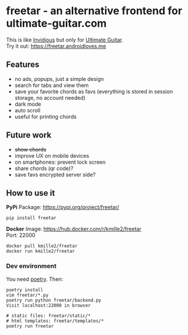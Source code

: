 # freetar - an alternative frontend for ultimate-guitar.com

This is like [Invidious](https://invidious.io/) but only for [Ultimate Guitar](https://www.ultimate-guitar.com/).  
Try it out: https://freetar.androidloves.me

## Features
- no ads, popups, just a simple design
- search for tabs and view them
- save your favorite chords as favs (everything is stored in session storage, no account needed)
- dark mode
- auto scroll
- useful for printing chords

## Future work
- ~~show chords~~
- improve UX on mobile devices
- on smartphones: prevent lock screen
- share chords (qr code)?
- save favs encrypted server side?


## How to use it
**PyPi**
Package: https://pypi.org/project/freetar/

```
pip install freetar
```

**Docker**
Image: https://hub.docker.com/r/kmille2/freetar  
Port: 22000

```
docker pull kmille2/freetar
docker run kmille2/freetar
```


### Dev environment
You need [poetry](https://python-poetry.org/). Then:
```
poetry install
vim freetar/*.py
poetry run python freetar/backend.py
Visit localhost:22000 in browser

# static files: freetar/static/*
# html templates: freetar/templates/*
poetry run freetar
```

